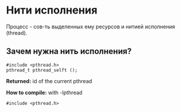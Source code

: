 # Нити исполнения 

Процесс - сов-ть выделенных ему ресурсов и нитией исполнения (thread).

## Зачем нужна нить исполнения?
```
#include <pthread.h>
pthread_t pthread_selft ();
```
**Returned:**  id of the current pthread 

**How to compile:** with -lpthread


```
#include <pthread.h>

```

